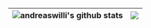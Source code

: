 | <img align="center" src="https://github-readme-stats.vercel.app/api?username=andreaswilli&count_private=true&show_icons=true&hide_rank=true&include_all_commits=true&theme=vue&hide_border=true" alt="andreaswilli's github stats" /> | <img align="center" src="https://github-readme-stats.vercel.app/api/top-langs/?username=andreaswilli&theme=vue&hide=FreeMarker&layout=compact&hide_border=true" /> |
| ------------- | ------------- |

<!--
**andreaswilli/andreaswilli** is a ✨ _special_ ✨ repository because its `README.md` (this file) appears on your GitHub profile.

Here are some ideas to get you started:

- 🔭 I’m currently working on ...
- 🌱 I’m currently learning ...
- 👯 I’m looking to collaborate on ...
- 🤔 I’m looking for help with ...
- 💬 Ask me about ...
- 📫 How to reach me: ...
- 😄 Pronouns: ...
- ⚡ Fun fact: ...
-->
